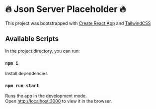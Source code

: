 # :fire: Json Server Placeholder :fire:

This project was bootstrapped with [Create React App](https://github.com/facebook/create-react-app) and [TailwindCSS](https://tailwindcss.com)

## Available Scripts

In the project directory, you can run:

### `npm i`
Install dependencies

### `npm run start`

Runs the app in the development mode.\
Open [http://localhost:3000](http://localhost:3000) to view it in the browser.